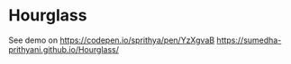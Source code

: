 # Hourglass
See demo on 
https://codepen.io/sprithya/pen/YzXgvaB
https://sumedha-prithyani.github.io/Hourglass/
